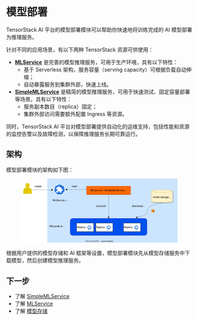 # 模型部署

TensorStack AI 平台的模型部署模块可以帮助你快速地将训练完成的 AI 模型部署为推理服务。

针对不同的应用场景，有以下两种 TensorStack 资源可供使用：

* **[MLService](./mlservice.md)** 是完善的模型推理服务，可用于生产环境，具有以下特性：
    * 基于 Serverless 架构，服务容量（serving capacity）可根据负载自动伸缩；
    * 自动暴露服务到集群外部，快速上线。
* **[SimpleMLService](./simplemlservice.md)** 是精简的模型推理服务，可用于快速测试、固定容量部署等场景。具有以下特性：
    * 服务副本数目（replica）固定；
    * 集群外部访问需要额外配置 Ingress 等资源。

同时，TensorStack AI 平台对模型部署提供自动化的运维支持，包括性能和资源的监控告警以及故障检测，以保障推理服务长期可靠运行。

## 架构

模型部署模块的架构如下图：

<figure class="architecture">
  <img alt="architecture" src="../../assets/modules/deployment/architecture.drawio.svg" class="architecture">
</figure>

根据用户提供的模型存储和 AI 框架等设置，模型部署模块先从模型存储服务中下载模型，然后创建模型推理服务。

## 下一步

* 了解 [SimpleMLService](simplemlservice.md)
* 了解 [MLService](mlservice.md)
* 了解 [模型存储](storage.md)
